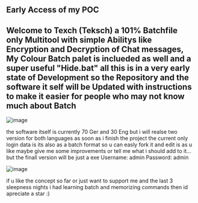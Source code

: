 **Early Access of my POC**
---------------------------
Welcome to Texch (Teksch)
a 101% Batchfile only Multitool with simple Abilitys like Encryption and Decryption of Chat messages, My Colour Batch palet is inclueded as well
and a super useful "Hide.bat" all this is in a very early state of Development so the Repository and the software it self will be 
Updated with instructions to make it easier for people who may not know much about Batch
--------------------------------------------------------------------------------------------------------------------------------------
![image](https://github.com/R3d-Developer/PrePrePre-Release-of-Texch/assets/88716926/9deb0a14-27cf-40cf-95d4-c03b81e6a7ad)

the software itself is currently 70 Ger and 30 Eng but i will realse two version for both languages as soon as i finish the project
the current only login data is
its also as a batch format so u can easly fork it and edit is as u like maybe give me some improvements or tell me what i should add to it... but the finall version will be just a exe 
Username: admin
Password: admin

![image](https://github.com/R3d-Developer/PrePrePre-Release-of-Texch/assets/88716926/3e4a6817-cbff-47e2-b74f-c6193ee758dc)

if u like the concept so far or just want to support me and the last 3 sleepness nights i had learning batch and memorizing commands
then id apreciate a star :)

